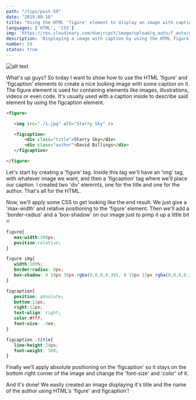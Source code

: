 ```yaml
---
path: "/tips/post-59"
date: "2019-09-18"
title: "Using the HTML 'figure' element to display an image with caption"
languages: ['HTML', 'CSS']
img: 'https://res.cloudinary.com/duejrcpct/image/upload/q_auto/f_auto/w_1000/v1586886247/tips/59-1_wiw2rx.png'
description: 'Displaying a image with caption by using the HTML figure element'
number: 59
status: true
---
```


![alt text](https://res.cloudinary.com/duejrcpct/image/upload/q_auto/f_auto/w_1000/v1586886248/tips/59-2_y0xoxl.png "Engraved text with CSS")

What's up guys? So today I want to show how to use the HTML 'figure' and 'figcaption' elements to create a nice looking image with some caption on it. The figure element is used for containing elements like images, illustrations, videos or even code. It's usually used with a caption inside to describe said element by using the figcaption element.

 ```html
<figure>

    <img src="./1.jpg" alt="Starry Sky" />

    <figcaption>
        <div class="title">Starry Sky</div>
        <div class="author">David Billings</div>
    </figcaption>

</figure>
 ```

Let's start by creating a 'figure' tag. Inside this tag we'll have an 'img' tag, with whatever image we want, and then a 'figcaption' tag where we'll place our caption. I created two 'div' elemrnts, one for the title and one for the author. That's all for the HTML.

Now, we'll apply some CSS to get looking like the end result. We just give a 'max-width' and relative positioning to the 'figure' element. Then we'll add a 'border-radius' and a 'box-shadow' on our image just to pimp it up a little bit 🔥


 ```css
figure{
    max-width:300px;
    position:relative;
}

figure img{
    width:100%;
    border-radius: 8px;
    box-shadow: 0 19px 38px rgba(0,0,0,0.30), 0 15px 12px rgba(0,0,0,0.22);
}

figcaption{
    position: absolute;
    bottom:12px;
    right:12px;
    text-align: right;
    color:#fff;
    font-size: .9em;
}

figcaption .title{
    line-height:24px;
    font-weight: 300;
}
 ```

Finally we'll apply absolute positioning on the 'figcaption' so it stays on the bottom right corner of the image and change the 'font-size' and 'color' of it.

And it's done! We easily created an image displaying it's title and the name of the author using HTML's 'figure' and figcaption'!